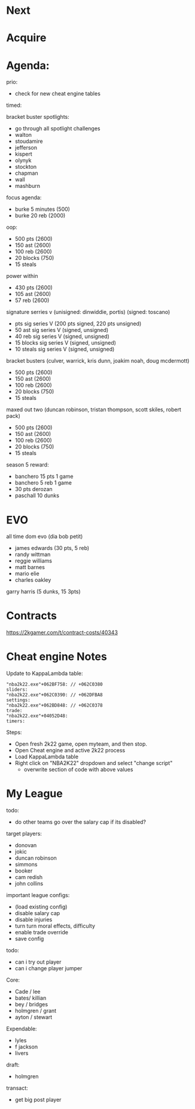 # Next

# Acquire


# Agenda:

prio:
- check for new cheat engine tables

timed:

bracket buster spotlights:
- go through all spotlight challenges
- walton
- stoudamire
- jefferson
- kispert
- olynyk
- stockton
- chapman
- wall
- mashburn

focus agenda:
- burke 5 minutes (500)
- burke 20 reb (2000)

oop:
- 500 pts (2600) 
- 150 ast (2600)
- 100 reb (2600)
- 20 blocks (750)
- 15 steals

power within
- 430 pts (2600) 
- 105 ast (2600)
- 57 reb (2600)

signature serries v 
(unisigned: dinwiddie, portis)
(signed: toscano)
- pts sig series V (200 pts signed, 220 pts unsigned)
- 50 ast sig series V (signed, unsigned)
- 40 reb sig series V (signed, unsigned)
- 15 blocks sig series V (signed, unsigned)
- 10 steals sig series V (signed, unsigned)

bracket busters (culver, warrick, kris dunn, joakim noah, doug mcdermott)
- 500 pts (2600) 
- 150 ast (2600)
- 100 reb (2600)
- 20 blocks (750)
- 15 steals

maxed out two (duncan robinson, tristan thompson, scott skiles, robert pack)
- 500 pts (2600) 
- 150 ast (2600)
- 100 reb (2600)
- 20 blocks (750)
- 15 steals


season 5 reward:
- banchero 15 pts 1 game
- banchero  5 reb 1 game
- 30 pts derozan 
- paschall 10 dunks 


# EVO



all time dom evo (dia bob petit)
- james edwards (30 pts, 5 reb)
- randy wittman
- reggie williams
- matt barnes
- mario elie
- charles oakley

garry harris (5 dunks, 15 3pts)


# Contracts

https://2kgamer.com/t/contract-costs/40343


# Cheat engine Notes

Update to KappaLambda table:

```
"nba2k22.exe"+062BF758: // +062C0380  
sliders:  
"nba2k22.exe"+062C0390: // +062DFBA8  
settings:  
"nba2k22.exe"+062BD848: // +062C0378  
trade:  
"nba2k22.exe"+04052D48:  
timers:
```

Steps:
- Open fresh 2k22 game, open myteam, and then stop.
- Open Cheat engine and active 2k22 process
- Load KappaLambda table
- Right click on "NBA2K22" dropdown and select "change script"
	- overwrite section of code with above values


# My League

todo:
- do other teams go over the salary cap if its disabled?

target players:
- donovan
- jokic
- duncan robinson
- simmons
- booker
- cam redish
- john collins

important league configs:
- (load existing config)
- disable salary cap
- disable injuries
- turn turn moral effects, difficulty
- enable trade override
- save config


todo:
- can i try out player
- can i change player jumper

Core:

- Cade / lee
- bates/ killian
- bey / bridges
- holmgren / grant
- ayton / stewart

Expendable:
- lyles
- f jackson
- livers


draft: 
- holmgren

transact:
- get big post player